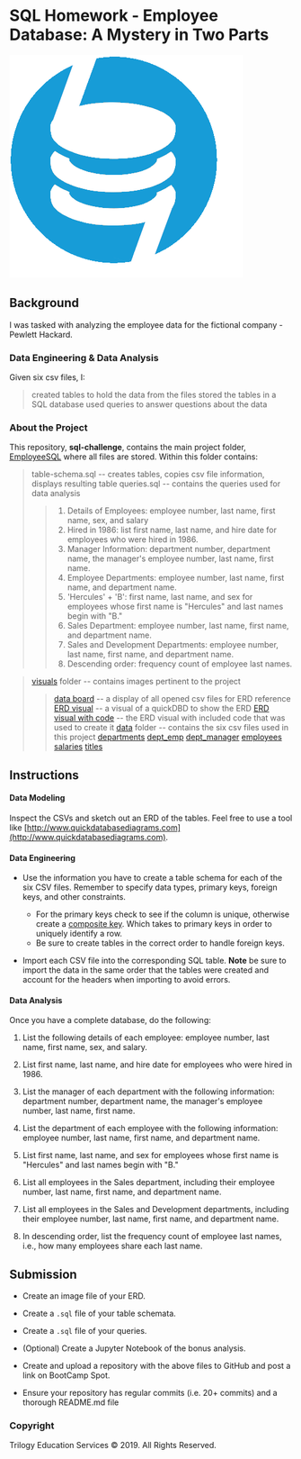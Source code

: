 # SQL Homework - Employee Database: A Mystery in Two Parts

![sql.png](EmployeeSQL/visuals/sql_hp.PNG)
 
## Background

I was tasked with analyzing the employee data for the fictional company - Pewlett Hackard. 

### Data Engineering & Data Analysis
Given six csv files, I:
> created tables to hold the data from the files
> stored the tables in a SQL database
> used queries to answer questions about the data

### About the Project

This repository, __sql-challenge__, contains the main project folder, [EmployeeSQL](EmployeeSQL) where all files are stored. Within this folder contains:
> table-schema.sql -- creates tables, copies csv file information, displays resulting table
> queries.sql -- contains the queries used for data analysis
>> 1. Details of Employees: employee number, last name, first name, sex, and salary
>> 2. Hired in 1986: list first name, last name, and hire date for employees who were hired in 1986.
>> 3. Manager Information: department number, department name, the manager's employee number, last name, first name.
>> 4. Employee Departments: employee number, last name, first name, and department name.
>> 5. 'Hercules' + 'B': first name, last name, and sex for employees whose first name is "Hercules" and last names begin with "B."
>> 6. Sales Department: employee number, last name, first name, and department name.
>> 7. Sales and Development Departments: employee number, last name, first name, and department name.
>> 8. Descending order: frequency count of employee last names.

> [visuals](EmployeeSQL/visuals) folder -- contains images pertinent to the project
>> [data board](EmployeeSQL/visuals/data-board.PNG) -- a display of all opened csv files for ERD reference
>> [ERD visual](EmployeeSQL/visuals/erd-visual.PNG) -- a visual of a quickDBD to show the ERD 
>> [ERD visual with code](EmployeeSQL/visuals/erd-visual-code.PNG) -- the ERD visual with included code that was used to create it
> [data](EmployeeSQL/data) folder --  contains the six csv files used in this project
>> [departments](EmployeeSQL/data/departments.CSV)
>> [dept_emp](EmployeeSQL/data/dept_emp.CSV)
>> [dept_manager](EmployeeSQL/data/dept_manager.CSV)
>> [employees](EmployeeSQL/data/employees.CSV)
>> [salaries](EmployeeSQL/data/salaries.CSV)
>> [titles](EmployeeSQL/data/titles.csv)



## Instructions

#### Data Modeling

Inspect the CSVs and sketch out an ERD of the tables. Feel free to use a tool like [http://www.quickdatabasediagrams.com](http://www.quickdatabasediagrams.com).

#### Data Engineering

* Use the information you have to create a table schema for each of the six CSV files. Remember to specify data types, primary keys, foreign keys, and other constraints.

  * For the primary keys check to see if the column is unique, otherwise create a [composite key](https://en.wikipedia.org/wiki/Compound_key). Which takes to primary keys in order to uniquely identify a row.
  * Be sure to create tables in the correct order to handle foreign keys.

* Import each CSV file into the corresponding SQL table. **Note** be sure to import the data in the same order that the tables were created and account for the headers when importing to avoid errors.

#### Data Analysis

Once you have a complete database, do the following:

1. List the following details of each employee: employee number, last name, first name, sex, and salary.

2. List first name, last name, and hire date for employees who were hired in 1986.

3. List the manager of each department with the following information: department number, department name, the manager's employee number, last name, first name.

4. List the department of each employee with the following information: employee number, last name, first name, and department name.

5. List first name, last name, and sex for employees whose first name is "Hercules" and last names begin with "B."

6. List all employees in the Sales department, including their employee number, last name, first name, and department name.

7. List all employees in the Sales and Development departments, including their employee number, last name, first name, and department name.

8. In descending order, list the frequency count of employee last names, i.e., how many employees share each last name.

## Submission

* Create an image file of your ERD.

* Create a `.sql` file of your table schemata.

* Create a `.sql` file of your queries.

* (Optional) Create a Jupyter Notebook of the bonus analysis.

* Create and upload a repository with the above files to GitHub and post a link on BootCamp Spot.

* Ensure your repository has regular commits (i.e. 20+ commits) and a thorough README.md file

### Copyright

Trilogy Education Services © 2019. All Rights Reserved.
